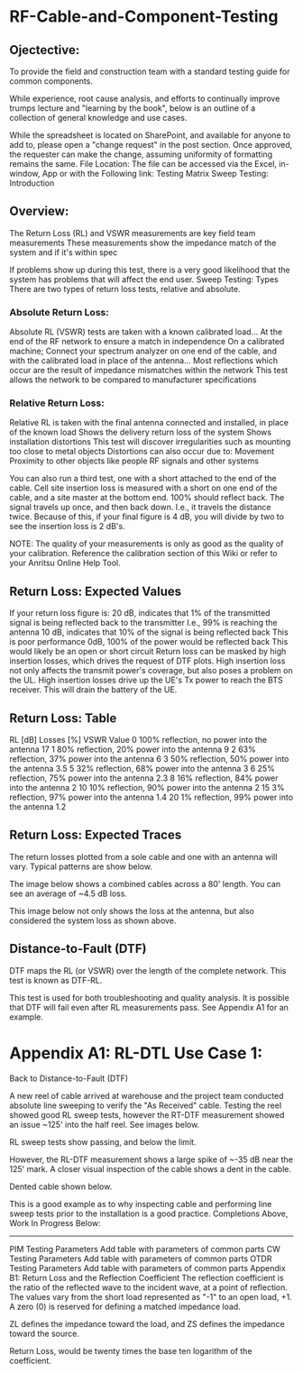 # RF-Cable-and-Component-Testing

## Ojectective:
To provide the field and construction team with a standard testing guide for common components.
 
While experience, root cause analysis, and efforts to continually improve trumps lecture and "learning by the book", below is an outline of a collection of general knowledge and use cases.
 
While the spreadsheet is located on SharePoint, and available for anyone to add to, please open a  "change request" in the post section. Once approved, the requester can make the change, assuming uniformity of formatting remains the same.
File Location:
The file can be accessed via the Excel, in-window, App or with the Following link: Testing Matrix
Sweep Testing: Introduction
## Overview:
The Return Loss (RL) and VSWR measurements are key field team measurements
These measurements show the impedance match of the system and if it's within spec
 
If problems show up during this test, there is a very good likelihood that the system has problems that will affect the end user.
Sweep Testing: Types
There are two types of return loss tests, relative and absolute.
 
### Absolute Return Loss:
Absolute RL (VSWR) tests are taken with a known calibrated load...
At the end of the RF network to ensure a match in independence
On a calibrated machine; Connect your spectrum analyzer on one end of the cable, and with the calibrated load in place of the antenna...
Most reflections which occur are the result of impedance mismatches within the network
This test allows the network to be compared to manufacturer specifications
 
### Relative Return Loss:
Relative RL is taken with the final antenna connected and installed, in place of the known load
Shows the delivery return loss of the system
Shows installation distortions
This test will discover irregularities such as mounting too close to metal objects
Distortions can also occur due to:
Movement
Proximity to other objects like people
RF signals and other systems
 
You can also run a third test, one with a short attached to the end of the cable. Cell site insertion loss is measured with a short on one end of the cable, and a site master at the bottom end. 100% should reflect back. The signal travels up once, and then back down. I.e., it travels the distance twice. Because of this, if your final figure is 4 dB, you will divide by two to see the insertion loss is 2 dB's.
 
NOTE: The quality of your measurements is only as good as the quality of your calibration. Reference the calibration section of this Wiki or refer to your Anritsu Online Help Tool.
## Return Loss: Expected Values
If your return loss figure is:
20 dB, indicates that 1% of the transmitted signal is being reflected back to the transmitter
I.e., 99% is reaching the antenna
10 dB, indicates that 10% of the signal is being reflected back
This is poor performance
0dB, 100% of the power would be reflected back
This would likely be an open or short circuit
Return loss can be masked by high insertion losses, which drives the request of DTF plots.
High insertion loss not only affects the transmit power's coverage, but also poses a problem on the UL. High insertion losses drive up the UE's Tx power to reach the BTS receiver. This will drain the battery of the UE.
 
## Return Loss: Table
RL [dB]	Losses [%]	VSWR Value
0	100% reflection, no power into the antenna	17
1	80% reflection, 20% power into the antenna	9
2	63% reflection, 37% power into the antenna	6
3	50% reflection, 50% power into the antenna	3.5
5	32% reflection, 68% power into the antenna	3
6	25% reflection, 75% power into the antenna	2.3
8	16% reflection, 84% power into the antenna	2
10	10% reflection, 90% power into the antenna	2
15	3% reflection, 97% power into the antenna	1.4
20	1% reflection, 99% power into the antenna	1.2
 
## Return Loss: Expected Traces
The return losses plotted from a sole cable and one with an antenna will vary. Typical patterns are show below. 
 
The image below shows a combined cables across a 80' length. You can see an average of ~4.5 dB loss.

 
This image below not only shows the loss at the antenna, but also considered the system loss as shown above.
 

 
 
## Distance-to-Fault (DTF)
DTF maps the RL (or VSWR) over the length of the complete network. This test is known as DTF-RL.
 
This test is used for both troubleshooting and quality analysis.
It is possible that DTF will fail even after RL measurements pass. See Appendix A1 for an example.


# Appendix A1: RL-DTL Use Case 1:
Back to Distance-to-Fault (DTF)
 
A new reel of cable arrived at warehouse and the project team conducted absolute line sweeping to verify the "As Received" cable.
Testing the reel showed good RL sweep tests, however the RT-DTF  measurement showed an issue ~125' into the half reel.
See images below.
 
RL sweep tests show passing, and below the limit.

 
However, the RL-DTF measurement shows a large spike of ~-35 dB near the 125' mark.
A closer visual inspection of the cable shows a dent in the cable.

 
Dented cable shown below.

 
This is a good example as to why inspecting cable and performing line sweep tests prior to the installation is a good practice.
Completions Above, Work In Progress Below:

_______________________________________________________________________
PIM Testing Parameters
Add table with parameters of common parts
CW Testing Parameters
Add table with parameters of common parts
OTDR Testing Parameters
Add table with parameters of common parts
Appendix B1: Return Loss and the Reflection Coefficient
The reflection coefficient is the ratio of the reflected wave to the incident wave, at a point of reflection.
The values vary from the short load represented as "-1" to an open load, +1.
A zero (0) is reserved for defining a matched impedance load.
 
 

ZL defines the impedance toward the load, and ZS defines the impedance toward the source.
 
Return Loss, would be twenty times the base ten logarithm of the coefficient.
